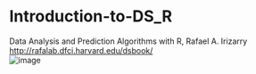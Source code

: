# Introduction-to-DS_R
Data Analysis and Prediction Algorithms with R, Rafael A. Irizarry  
http://rafalab.dfci.harvard.edu/dsbook/  
![image](https://user-images.githubusercontent.com/111053011/213078055-2345b373-6fb8-4498-87b6-ffaa7c76d8de.png)
